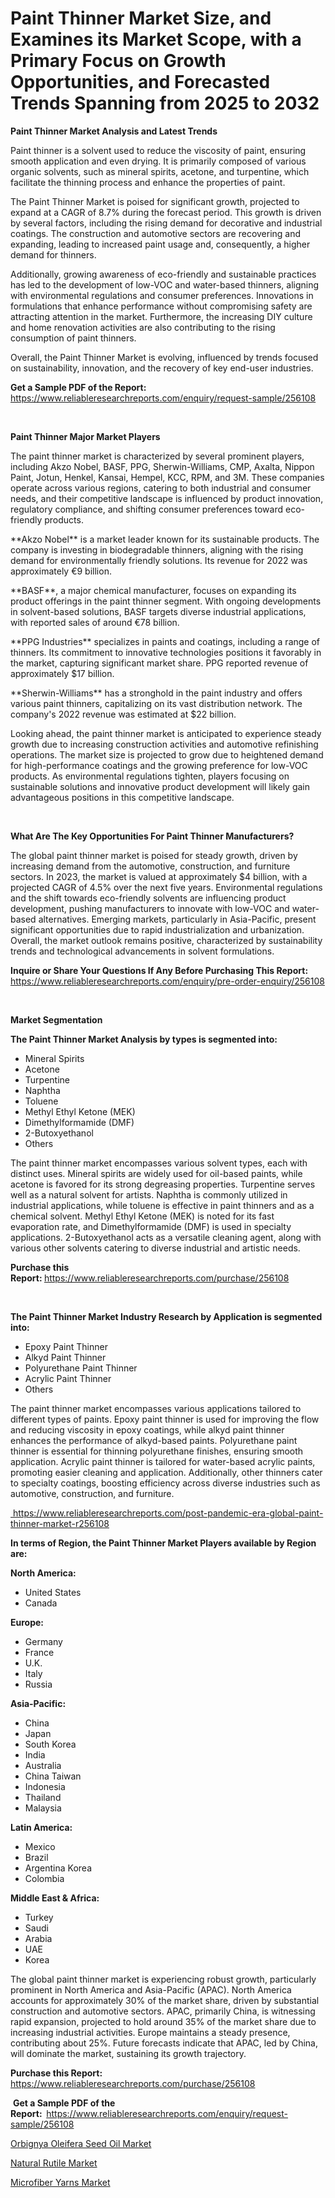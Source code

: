 <p><h1>Paint Thinner Market Size, and Examines its Market Scope, with a Primary Focus on Growth Opportunities, and Forecasted Trends Spanning from 2025 to 2032</h1></p><p><strong>Paint Thinner Market Analysis and Latest Trends</strong></p>
<p><p>Paint thinner is a solvent used to reduce the viscosity of paint, ensuring smooth application and even drying. It is primarily composed of various organic solvents, such as mineral spirits, acetone, and turpentine, which facilitate the thinning process and enhance the properties of paint.</p><p>The Paint Thinner Market is poised for significant growth, projected to expand at a CAGR of 8.7% during the forecast period. This growth is driven by several factors, including the rising demand for decorative and industrial coatings. The construction and automotive sectors are recovering and expanding, leading to increased paint usage and, consequently, a higher demand for thinners.</p><p>Additionally, growing awareness of eco-friendly and sustainable practices has led to the development of low-VOC and water-based thinners, aligning with environmental regulations and consumer preferences. Innovations in formulations that enhance performance without compromising safety are attracting attention in the market. Furthermore, the increasing DIY culture and home renovation activities are also contributing to the rising consumption of paint thinners.</p><p>Overall, the Paint Thinner Market is evolving, influenced by trends focused on sustainability, innovation, and the recovery of key end-user industries.</p></p>
<p><strong>Get a Sample PDF of the Report:&nbsp;</strong> <a href="https://www.reliableresearchreports.com/enquiry/request-sample/256108?utm_campaign=37&utm_medium=2&utm_source=Github&utm_content=ia&utm_term=31012025&utm_id=paint-thinner">https://www.reliableresearchreports.com/enquiry/request-sample/256108</a></p>
<p>&nbsp;</p>
<p><strong>Paint Thinner Major Market Players</strong></p>
<p><p>The paint thinner market is characterized by several prominent players, including Akzo Nobel, BASF, PPG, Sherwin-Williams, CMP, Axalta, Nippon Paint, Jotun, Henkel, Kansai, Hempel, KCC, RPM, and 3M. These companies operate across various regions, catering to both industrial and consumer needs, and their competitive landscape is influenced by product innovation, regulatory compliance, and shifting consumer preferences toward eco-friendly products.</p><p>**Akzo Nobel** is a market leader known for its sustainable products. The company is investing in biodegradable thinners, aligning with the rising demand for environmentally friendly solutions. Its revenue for 2022 was approximately €9 billion.</p><p>**BASF**, a major chemical manufacturer, focuses on expanding its product offerings in the paint thinner segment. With ongoing developments in solvent-based solutions, BASF targets diverse industrial applications, with reported sales of around €78 billion.</p><p>**PPG Industries** specializes in paints and coatings, including a range of thinners. Its commitment to innovative technologies positions it favorably in the market, capturing significant market share. PPG reported revenue of approximately $17 billion.</p><p>**Sherwin-Williams** has a stronghold in the paint industry and offers various paint thinners, capitalizing on its vast distribution network. The company's 2022 revenue was estimated at $22 billion.</p><p>Looking ahead, the paint thinner market is anticipated to experience steady growth due to increasing construction activities and automotive refinishing operations. The market size is projected to grow due to heightened demand for high-performance coatings and the growing preference for low-VOC products. As environmental regulations tighten, players focusing on sustainable solutions and innovative product development will likely gain advantageous positions in this competitive landscape.</p></p>
<p>&nbsp;</p>
<p><strong>What Are The Key Opportunities For Paint Thinner Manufacturers?</strong></p>
<p><p>The global paint thinner market is poised for steady growth, driven by increasing demand from the automotive, construction, and furniture sectors. In 2023, the market is valued at approximately $4 billion, with a projected CAGR of 4.5% over the next five years. Environmental regulations and the shift towards eco-friendly solvents are influencing product development, pushing manufacturers to innovate with low-VOC and water-based alternatives. Emerging markets, particularly in Asia-Pacific, present significant opportunities due to rapid industrialization and urbanization. Overall, the market outlook remains positive, characterized by sustainability trends and technological advancements in solvent formulations.</p></p>
<p><strong>Inquire or Share Your Questions If Any Before Purchasing This Report:</strong> <a href="https://www.reliableresearchreports.com/enquiry/pre-order-enquiry/256108?utm_campaign=37&utm_medium=2&utm_source=Github&utm_content=ia&utm_term=31012025&utm_id=paint-thinner">https://www.reliableresearchreports.com/enquiry/pre-order-enquiry/256108</a></p>
<p>&nbsp;</p>
<p><strong>Market Segmentation</strong></p>
<p><strong>The Paint Thinner Market Analysis by types is segmented into:</strong></p>
<p><ul><li>Mineral Spirits</li><li>Acetone</li><li>Turpentine</li><li>Naphtha</li><li>Toluene</li><li>Methyl Ethyl Ketone (MEK)</li><li>Dimethylformamide (DMF)</li><li>2-Butoxyethanol</li><li>Others</li></ul></p>
<p><p>The paint thinner market encompasses various solvent types, each with distinct uses. Mineral spirits are widely used for oil-based paints, while acetone is favored for its strong degreasing properties. Turpentine serves well as a natural solvent for artists. Naphtha is commonly utilized in industrial applications, while toluene is effective in paint thinners and as a chemical solvent. Methyl Ethyl Ketone (MEK) is noted for its fast evaporation rate, and Dimethylformamide (DMF) is used in specialty applications. 2-Butoxyethanol acts as a versatile cleaning agent, along with various other solvents catering to diverse industrial and artistic needs.</p></p>
<p><strong>Purchase this Report:&nbsp;</strong><a href="https://www.reliableresearchreports.com/purchase/256108?utm_campaign=37&utm_medium=2&utm_source=Github&utm_content=ia&utm_term=31012025&utm_id=paint-thinner">https://www.reliableresearchreports.com/purchase/256108</a></p>
<p>&nbsp;</p>
<p><strong>The Paint Thinner Market Industry Research by Application is segmented into:</strong></p>
<p><ul><li>Epoxy Paint Thinner</li><li>Alkyd Paint Thinner</li><li>Polyurethane Paint Thinner</li><li>Acrylic Paint Thinner</li><li>Others</li></ul></p>
<p><p>The paint thinner market encompasses various applications tailored to different types of paints. Epoxy paint thinner is used for improving the flow and reducing viscosity in epoxy coatings, while alkyd paint thinner enhances the performance of alkyd-based paints. Polyurethane paint thinner is essential for thinning polyurethane finishes, ensuring smooth application. Acrylic paint thinner is tailored for water-based acrylic paints, promoting easier cleaning and application. Additionally, other thinners cater to specialty coatings, boosting efficiency across diverse industries such as automotive, construction, and furniture.</p></p>
<p><a href="https://www.reliableresearchreports.com/post-pandemic-era-global-paint-thinner-market-r256108?utm_campaign=37&utm_medium=2&utm_source=Github&utm_content=ia&utm_term=31012025&utm_id=paint-thinner">&nbsp;https://www.reliableresearchreports.com/post-pandemic-era-global-paint-thinner-market-r256108</a></p>
<p><strong>In terms of Region, the Paint Thinner Market Players available by Region are:</strong></p>
<p>
    <p> <strong> North America: </strong>
        <ul>
            <li>United States</li>
            <li>Canada</li>
        </ul>
        </p> 
    <p> <strong> Europe: </strong>
        <ul>
            <li>Germany</li>
            <li>France</li>
            <li>U.K.</li>
            <li>Italy</li>
            <li>Russia</li>
        </ul>
        </p> 
    <p> <strong> Asia-Pacific: </strong>
        <ul>
            <li>China</li>
            <li>Japan</li>
            <li>South Korea</li>
            <li>India</li>
            <li>Australia</li>
            <li>China Taiwan</li>
            <li>Indonesia</li>
            <li>Thailand</li>
            <li>Malaysia</li>
        </ul>
        </p> 
    <p> <strong> Latin America: </strong>
        <ul>
            <li>Mexico</li>
            <li>Brazil</li>
            <li>Argentina Korea</li>
            <li>Colombia</li>
        </ul>
        </p> 
    <p> <strong> Middle East & Africa: </strong>
        <ul>
            <li>Turkey</li>
            <li>Saudi</li>
            <li>Arabia</li>
            <li>UAE</li>
            <li>Korea</li>
        </ul>
    </p>
    </p>
<p><p>The global paint thinner market is experiencing robust growth, particularly prominent in North America and Asia-Pacific (APAC). North America accounts for approximately 30% of the market share, driven by substantial construction and automotive sectors. APAC, primarily China, is witnessing rapid expansion, projected to hold around 35% of the market share due to increasing industrial activities. Europe maintains a steady presence, contributing about 25%. Future forecasts indicate that APAC, led by China, will dominate the market, sustaining its growth trajectory.</p></p>
<p><strong>Purchase this Report: </strong><a href="https://www.reliableresearchreports.com/purchase/256108?utm_campaign=37&utm_medium=2&utm_source=Github&utm_content=ia&utm_term=31012025&utm_id=paint-thinner">https://www.reliableresearchreports.com/purchase/256108</a></p>
<p>&nbsp;<strong>Get a Sample PDF of the Report:&nbsp;&nbsp;</strong><a href="https://www.reliableresearchreports.com/enquiry/request-sample/256108?utm_campaign=37&utm_medium=2&utm_source=Github&utm_content=ia&utm_term=31012025&utm_id=paint-thinner">https://www.reliableresearchreports.com/enquiry/request-sample/256108</a></p>
<p><strong></strong></p>
<p><p><a href="https://github.com/wwwkeltoum/Market-Research-Report-List-5/blob/main/orbignya-oleifera-seed-oil-market.md?utm_campaign=37&utm_medium=2&utm_source=Github&utm_content=ia&utm_term=31012025&utm_id=paint-thinner">Orbignya Oleifera Seed Oil Market</a></p><p><a href="https://github.com/scaseiargas/Market-Research-Report-List-1/blob/main/natural-rutile-market.md?utm_campaign=37&utm_medium=2&utm_source=Github&utm_content=ia&utm_term=31012025&utm_id=paint-thinner">Natural Rutile Market</a></p><p><a href="https://github.com/ngozudapshi/Market-Research-Report-List-1/blob/main/microfiber-yarns-market.md?utm_campaign=37&utm_medium=2&utm_source=Github&utm_content=ia&utm_term=31012025&utm_id=paint-thinner">Microfiber Yarns Market</a></p></p>